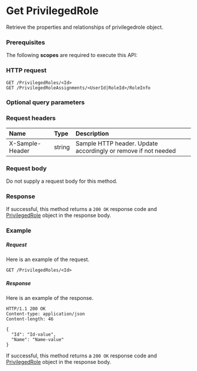 # Get PrivilegedRole

Retrieve the properties and relationships of privilegedrole object.
### Prerequisites
The following **scopes** are required to execute this API: 
### HTTP request
<!-- { "blockType": "ignored" } -->
```http
GET /PrivilegedRoles/<Id>
GET /PrivilegedRoleAssignments/<UserId|RoleId>/RoleInfo
```
### Optional query parameters

### Request headers
| Name       | Type | Description|
|:-----------|:------|:----------|
| X-Sample-Header  | string  | Sample HTTP header. Update accordingly or remove if not needed|

### Request body
Do not supply a request body for this method.
### Response
If successful, this method returns a `200 OK` response code and [PrivilegedRole](../resources/privilegedrole.md) object in the response body.
### Example
##### Request
Here is an example of the request.
<!-- {
  "blockType": "request",
  "name": "get_privilegedrole"
}-->
```http
GET /PrivilegedRoles/<Id>
```
##### Response
Here is an example of the response.
<!-- {
  "blockType": "response",
  "truncated": false,
  "@odata.type": "microsoft.graph.privilegedrole"
} -->
```http
HTTP/1.1 200 OK
Content-type: application/json
Content-length: 46

{
  "Id": "Id-value",
  "Name": "Name-value"
}
```
If successful, this method returns a `200 OK` response code and [PrivilegedRole](../resources/privilegedrole.md) object in the response body.

<!-- uuid: 1df9d0f2-24fc-47c2-a53a-2103599a9b12
2015-10-18 19:39:27 UTC -->
<!-- {
  "type": "#page.annotation",
  "description": "Get PrivilegedRole",
  "keywords": "",
  "section": "documentation",
  "tocPath": ""
}-->